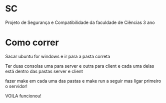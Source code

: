 # SC

Projeto de Segurança e Compatibilidade da faculdade de Ciências 3 ano

# Como correr

Sacar ubuntu for windows e ir para a pasta correta

Ter duas consolas uma para server e outra para client e cada uma delas está dentro das pastas server e client

fazer make em cada uma das pastas e make run a seguir mas ligar primeiro o servidor!

VOILA funcionou!
